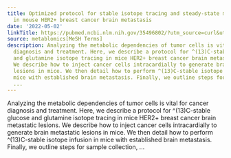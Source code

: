 ```yaml
---
title: Optimized protocol for stable isotope tracing and steady-state metabolomics
  in mouse HER2+ breast cancer brain metastasis
date: '2022-05-02'
linkTitle: https://pubmed.ncbi.nlm.nih.gov/35496802/?utm_source=curl&utm_medium=rss&utm_campaign=pubmed-2&utm_content=1Zkrxt7ktlCbHBXEV3v65xxSnkSWNsJ1A6Fq3gBniKhGfIUslK&fc=20210907212339&ff=20220503211812&v=2.17.6
source: metablomics[MeSH Terms]
description: Analyzing the metabolic dependencies of tumor cells is vital for cancer
  diagnosis and treatment. Here, we describe a protocol for ^(13)C-stable glucose
  and glutamine isotope tracing in mice HER2+ breast cancer brain metastatic lesions.
  We describe how to inject cancer cells intracardially to generate brain metastatic
  lesions in mice. We then detail how to perform ^(13)C-stable isotope infusion in
  mice with established brain metastasis. Finally, we outline steps for sample collection,
  ...
---
```

Analyzing the metabolic dependencies of tumor cells is vital for cancer diagnosis and treatment. Here, we describe a protocol for ^(13)C-stable glucose and glutamine isotope tracing in mice HER2+ breast cancer brain metastatic lesions. We describe how to inject cancer cells intracardially to generate brain metastatic lesions in mice. We then detail how to perform ^(13)C-stable isotope infusion in mice with established brain metastasis. Finally, we outline steps for sample collection, ...